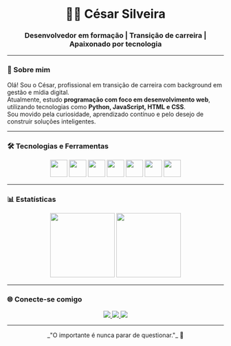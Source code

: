<h1 align="center">👨‍💻 César Silveira</h1>
<h3 align="center">Desenvolvedor em formação | Transição de carreira | Apaixonado por tecnologia</h3>

---

### 👋 Sobre mim

Olá! Sou o César, profissional em transição de carreira com background em gestão e mídia digital.  
Atualmente, estudo **programação com foco em desenvolvimento web**, utilizando tecnologias como **Python, JavaScript, HTML e CSS**.  
Sou movido pela curiosidade, aprendizado contínuo e pelo desejo de construir soluções inteligentes.

---

### 🛠️ Tecnologias e Ferramentas

<div align="center">
  <img src="https://cdn.jsdelivr.net/gh/devicons/devicon/icons/html5/html5-original.svg" width="40" />
  <img src="https://cdn.jsdelivr.net/gh/devicons/devicon/icons/css3/css3-original.svg" width="40" />
  <img src="https://cdn.jsdelivr.net/gh/devicons/devicon/icons/javascript/javascript-original.svg" width="40" />
  <img src="https://cdn.jsdelivr.net/gh/devicons/devicon/icons/python/python-original.svg" width="40" />
  <img src="https://cdn.jsdelivr.net/gh/devicons/devicon/icons/bootstrap/bootstrap-original.svg" width="40" />
  <img src="https://cdn.jsdelivr.net/gh/devicons/devicon/icons/git/git-original.svg" width="40" />
  <img src="https://cdn.jsdelivr.net/gh/devicons/devicon/icons/github/github-original.svg" width="40" />
</div>

---

### 📊 Estatísticas

<div align="center">
  <img height="150em" src="https://github-readme-stats.vercel.app/api?username=CesarSilveira-96&show_icons=true&theme=tokyonight&count_private=true" />
  <img height="150em" src="https://github-readme-stats.vercel.app/api/top-langs/?username=CesarSilveira-96&layout=compact&theme=tokyonight" />
</div>

---

### 🌐 Conecte-se comigo

<div align="center">
  <a href="https://www.linkedin.com/in/cesar-silveira/" target="_blank">
    <img src="https://img.shields.io/badge/LinkedIn-0077B5?style=for-the-badge&logo=linkedin&logoColor=white" />
  </a>
  <a href="https://github.com/CesarSilveira-96" target="_blank">
    <img src="https://img.shields.io/badge/GitHub-000?style=for-the-badge&logo=github&logoColor=white" />
  </a>
  <a href="https://www.instagram.com/cesarsilveira96/" target="_blank">
    <img src="https://img.shields.io/badge/Instagram-E4405F?style=for-the-badge&logo=instagram&logoColor=white" />
  </a>
</div>

---

<div align="center"> _"O importante é nunca parar de questionar."_ 🚀</div>
